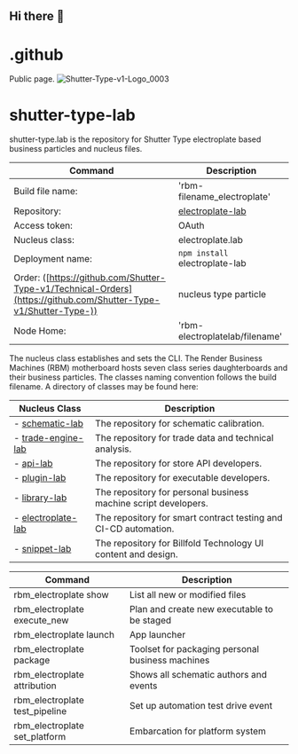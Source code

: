 ## Hi there 👋

<!--

**Here are some ideas to get you started:**

🙋‍♀️ A short introduction - what is your organization all about?
🌈 Contribution guidelines - how can the community get involved?
👩‍💻 Useful resources - where can the community find your docs? Is there anything else the community should know?
🍿 Fun facts - what does your team eat for breakfast?
🧙 Remember, you can do mighty things with the power of [Markdown](https://docs.github.com/github/writing-on-github/getting-started-with-writing-and-formatting-on-github/basic-writing-and-formatting-syntax)
-->

# .github 

Public page. 
![Shutter-Type-v1-Logo_0003](https://github.com/Shutter-Type-v1/.github/assets/2222879/ed78ff22-50d0-462c-a4dc-d6372178cac8)


  

# shutter-type-lab 

  

  

shutter-type.lab is the repository for Shutter Type electroplate based business particles and nucleus files. 

  
| Command | Description | 
| --- | --- | 
|  Build file name: | 'rbm-filename_electroplate' | 
|  Repository: | [electroplate-lab](https://github.com/Shutter-Type-v1/electroplate-lab/) | 
|  Access token: | OAuth | 
|  Nucleus class: | electroplate.lab | 
|  Deployment name: | `npm install` electroplate-lab | 
|  Order: ([https://github.com/Shutter-Type-v1/Technical-Orders](https://github.com/Shutter-Type-v1/Shutter-Type-)) | nucleus type particle | 
|  Node Home: | 'rbm-electroplatelab/filename' | 

  

The nucleus class establishes and sets the CLI. The Render Business Machines (RBM) motherboard hosts seven class series daughterboards and their business particles. The classes naming convention follows the build filename. A directory of classes may be found here: 

| Nucleus Class | Description 
| --- | --- | 
|- [schematic-lab](https://github.com/Shutter-Type-v1/schematic-lab) |The repository for schematic calibration. 
|- [trade-engine-lab](https://github.com/Shutter-Type-v1/trade-engine-lab) |The repository for trade data and technical analysis. 
|- [api-lab](https://github.com/Shutter-Type-v1/api-lab) | The repository for store API developers. 
|- [plugin-lab](https://github.com/Shutter-Type-v1/plugin-lab) | The repository for executable developers. 
|- [library-lab](https://github.com/Shutter-Type-v1/library-lab) | The repository for personal business machine script developers. 
|- [electroplate-lab](https://github.com/Shutter-Type-v1/electroplate-lab) | The repository for smart contract testing and CI-CD automation. 
|- [snippet-lab](https://github.com/Shutter-Type-v1/snippet-lab) | The repository for Billfold Technology UI content and design. 


| Command | Description | 
| --- | --- | 
| rbm_electroplate show | List all new or modified files | 
| rbm_electroplate execute_new | Plan and create new executable to be staged | 
| rbm_electroplate launch | App launcher 
| rbm_electroplate package | Toolset for packaging personal business machines | 
| rbm_electroplate attribution | Shows all schematic authors and events | 
| rbm_electroplate test_pipeline | Set up automation test drive event | 
| rbm_electroplate set_platform | Embarcation for platform system | 

 
